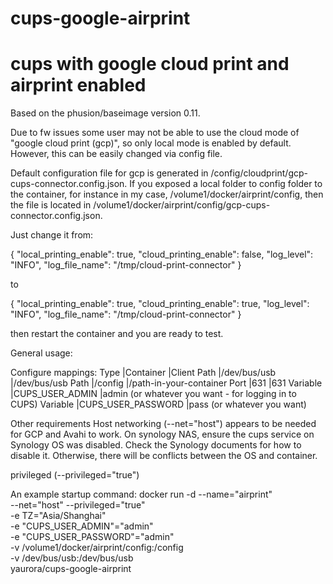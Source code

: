 # cups-google-airprint
# cups with google cloud print and airprint enabled
Based on the phusion/baseimage version 0.11.

Due to fw issues some user may not be able to use the cloud mode of "google cloud print (gcp)", so only local mode is enabled by default. However, this can be easily changed via config file.

Default configuration file for gcp is generated in /config/cloudprint/gcp-cups-connector.config.json. If you exposed a local folder to config folder to the container, for instance in my case, /volume1/docker/airprint/config, then the file is located in /volume1/docker/airprint/config/gcp-cups-connector.config.json.

Just change it from:

{
  "local_printing_enable": true,
  "cloud_printing_enable": false,
  "log_level": "INFO",
  "log_file_name": "/tmp/cloud-print-connector"
}

to 

{
  "local_printing_enable": true,
  "cloud_printing_enable": true,
  "log_level": "INFO",
  "log_file_name": "/tmp/cloud-print-connector"
}

then restart the container and you are ready to test.

General usage:

Configure mappings:
Type	|Container	|Client
Path	|/dev/bus/usb	|/dev/bus/usb
Path	|/config	|/path-in-your-container
Port	|631	|631
Variable	|CUPS_USER_ADMIN	|admin (or whatever you want - for logging in to CUPS)
Variable	|CUPS_USER_PASSWORD	|pass (or whatever you want)

Other requirements
Host networking (--net="host") appears to be needed for GCP and Avahi to work. On synology NAS, ensure the cups service on Synology OS was disabled. Check the Synology documents for how to disable it. Otherwise, there will be conflicts between the OS and container.

privileged (--privileged="true")

An example startup command:
docker run -d --name="airprint" \
--net="host" --privileged="true" \
-e TZ="Asia/Shanghai" \
-e "CUPS_USER_ADMIN"="admin" \
-e "CUPS_USER_PASSWORD"="admin" \
-v /volume1/docker/airprint/config:/config \
-v /dev/bus/usb:/dev/bus/usb \
yaurora/cups-google-airprint
